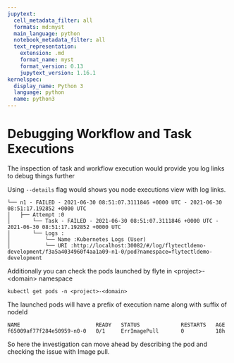 ```yaml
---
jupytext:
  cell_metadata_filter: all
  formats: md:myst
  main_language: python
  notebook_metadata_filter: all
  text_representation:
    extension: .md
    format_name: myst
    format_version: 0.13
    jupytext_version: 1.16.1
kernelspec:
  display_name: Python 3
  language: python
  name: python3
---
```


# Debugging Workflow and Task Executions

The inspection of task and workflow execution would provide you log links to debug things further

Using `--details` flag would shows you node executions view with log links.

```
└── n1 - FAILED - 2021-06-30 08:51:07.3111846 +0000 UTC - 2021-06-30 08:51:17.192852 +0000 UTC
│   ├── Attempt :0
│       └── Task - FAILED - 2021-06-30 08:51:07.3111846 +0000 UTC - 2021-06-30 08:51:17.192852 +0000 UTC
│       └── Logs :
│           └── Name :Kubernetes Logs (User)
│           └── URI :http://localhost:30082/#/log/flytectldemo-development/f3a5a4034960f4aa1a09-n1-0/pod?namespace=flytectldemo-development
```

Additionally you can check the pods launched by flyte in \<project>-\<domain> namespace

```
kubectl get pods -n <project>-<domain>
```

The launched pods will have a prefix of execution name along with suffix of nodeId

```
NAME                        READY   STATUS             RESTARTS   AGE
f65009af77f284e50959-n0-0   0/1     ErrImagePull       0          18h
```

So here the investigation can move ahead by describing the pod and checking the issue with Image pull.
